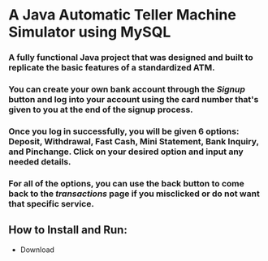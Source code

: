 ﻿# A Java Automatic Teller Machine Simulator using MySQL

### A fully functional Java project that was designed and built to replicate the basic features of a standardized ATM.
### You can create your own bank account through the _Signup_ button and log into your account using the card number that's given to you at the end of the signup process.
### Once you log in successfully, you will be given 6 options: Deposit, Withdrawal, Fast Cash, Mini Statement, Bank Inquiry, and Pinchange. Click on your desired option and input any needed details. 
### For all of the options, you can use the back button to come back to the _transactions_ page if you misclicked or do not want that specific service.

## How to Install and Run: 
- Download
